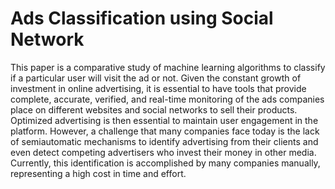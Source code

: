 # Ads Classification using Social Network
This paper is a comparative study of machine learning algorithms to classify if a particular user will visit the ad or not. Given the constant growth of investment in online advertising, it is essential to have tools that provide complete, accurate, verified, and real-time monitoring of the ads companies place on different websites and social networks to sell their products. Optimized advertising is then essential to maintain user engagement in the platform. However, a challenge that many companies face today is the lack of semiautomatic mechanisms to identify advertising from their clients and even detect competing advertisers who invest their money in other media. Currently, this
identification is accomplished by many companies manually, representing a high cost in time and effort.
